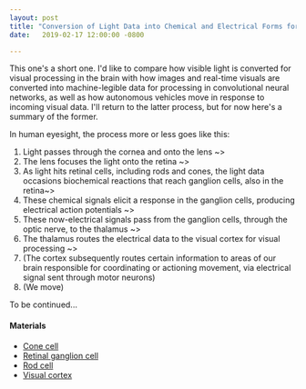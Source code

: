 ```yaml
---
layout: post
title: "Conversion of Light Data into Chemical and Electrical Forms for Visual Processing"
date:   2019-02-17 12:00:00 -0800

---
```


This one's a short one. I'd like to compare how visible light is converted for visual processing in the brain with how images and real-time visuals are converted into machine-legible data for processing in convolutional neural networks, as well as how autonomous vehicles move in response to incoming visual data. I'll return to the latter process, but for now here's a summary of the former.

In human eyesight, the process more or less goes like this:

1. Light passes through the cornea and onto the lens ~>
2. The lens focuses the light onto the retina ~>
3. As light hits retinal cells, including rods and cones, the light data occasions biochemical reactions that reach ganglion cells, also in the retina~>
4. These chemical signals elicit a response in the ganglion cells, producing electrical action potentials ~>
6. These now-electrical signals pass from the ganglion cells, through the optic nerve, to the thalamus ~>
7. The thalamus routes the electrical data to the visual cortex for visual processing ~>
8. (The cortex subsequently routes certain information to areas of our brain responsible for coordinating or actioning movement, via electrical signal sent through motor neurons)
9. (We move)

To be continued...

#### Materials
- [Cone cell](https://en.wikipedia.org/wiki/Cone_cell)
- [Retinal ganglion cell](https://en.wikipedia.org/wiki/Retinal_ganglion_cell)
- [Rod cell](https://en.wikipedia.org/wiki/Rod_cell)
- [Visual cortex](https://en.wikipedia.org/wiki/Visual_cortex)
